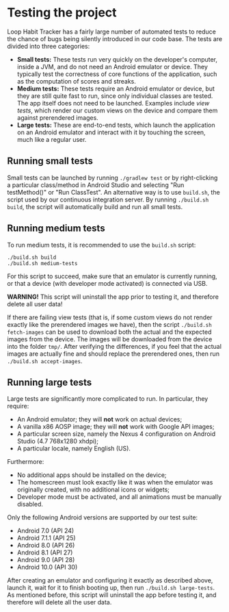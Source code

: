 # Testing the project

Loop Habit Tracker has a fairly large number of automated tests to reduce the chance of bugs being silently introduced in our code base. The tests are divided into three categories:

* **Small tests:** These tests run very quickly on the developer's computer, inside a JVM, and do not need an Android emulator or device. They typically test the correctness of core functions of the application, such as the computation of scores and streaks.
* **Medium tests:** These tests require an Android emulator or device, but they are still quite fast to run, since only individual classes are tested. The app itself does not need to be launched. Examples include *view tests*, which render our custom views on the device and compare them against prerendered images.
* **Large tests:** These are end-to-end tests, which launch the application on an Android emulator and interact with it by touching the screen, much like a regular user.

## Running small tests

Small tests can be launched by running `./gradlew test` or by right-clicking a particular class/method in Android Studio and selecting "Run testMethod()" or "Run ClassTest". An alternative way is to use `build.sh`, the script used by our continuous integration server. By running `./build.sh build`, the script will automatically build and run all small tests.

## Running medium tests

To run medium tests, it is recommended to use the `build.sh` script:

    ./build.sh build
    ./build.sh medium-tests


For this script to succeed, make sure that an emulator is currently running, or that a device (with developer mode activated) is connected via USB.

**WARNING!** This script will uninstall the app prior to testing it, and therefore delete all user data!


If there are failing view tests (that is, if some custom views do not render exactly like the prerendered images we have), then the script `./build.sh fetch-images` can be used to download both the actual and the expected images from the device. The images will be downloaded from the device into the folder `tmp/`. After verifying the differences, if you feel that the actual images are actually fine and should replace the prerendered ones, then run `./build.sh accept-images`.

## Running large tests

Large tests are significantly more complicated to run. In particular, they require:

* An Android emulator; they will **not** work on actual devices;
* A vanilla x86 AOSP image; they will **not** work with Google API images;
* A particular screen size, namely the Nexus 4 configuration on Android Studio (4.7 768x1280 xhdpi);
* A particular locale, namely English (US).

Furthermore:

* No additional apps should be installed on the device;
* The homescreen must look exactly like it was when the emulator was originally created, with no additional icons or widgets;
* Developer mode must be activated, and all animations must be manually disabled.

Only the following Android versions are supported by our test suite:

* Android 7.0 (API 24)
* Android 7.1.1 (API 25)
* Android 8.0 (API 26)
* Android 8.1 (API 27)
* Android 9.0 (API 28)
* Android 10.0 (API 30)

After creating an emulator and configuring it exactly as described above, launch it, wait for it to finish booting up, then run `./build.sh large-tests`. As mentioned before, this script will uninstall the app before testing it, and therefore will delete all the user data.
